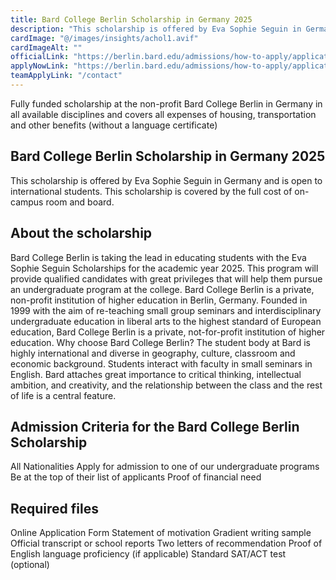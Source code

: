 ```yaml
---
title: Bard College Berlin Scholarship in Germany 2025
description: "This scholarship is offered by Eva Sophie Seguin in Germany and is open to international students. This scholarship is covered by the full cost of on-campus room and board."
cardImage: "@/images/insights/achol1.avif"  
cardImageAlt: ""
officialLink: "https://berlin.bard.edu/admissions/how-to-apply/application-requirements/"
applyNowLink: "https://berlin.bard.edu/admissions/how-to-apply/application-requirements/"
teamApplyLink: "/contact"
---
```

Fully funded scholarship at the non-profit Bard College Berlin in Germany in all available disciplines and covers all expenses of housing, transportation and other benefits (without a language certificate)

## Bard College Berlin Scholarship in Germany 2025

This scholarship is offered by Eva Sophie Seguin in Germany and is open to international students. This scholarship is covered by the full cost of on-campus room and board.


## About the scholarship

Bard College Berlin is taking the lead in educating students with the Eva Sophie Seguin Scholarships for the academic year 2025. This program will provide qualified candidates with great privileges that will help them pursue an undergraduate program at the college. Bard College Berlin is a private, non-profit institution of higher education in Berlin, Germany. Founded in 1999 with the aim of re-teaching small group seminars and interdisciplinary undergraduate education in liberal arts to the highest standard of European education, Bard College Berlin is a private, not-for-profit institution of higher education. Why choose Bard College Berlin? The student body at Bard is highly international and diverse in geography, culture, classroom and economic background. Students interact with faculty in small seminars in English. Bard attaches great importance to critical thinking, intellectual ambition, and creativity, and the relationship between the class and the rest of life is a central feature.

## Admission Criteria for the Bard College Berlin Scholarship

All Nationalities
Apply for admission to one of our undergraduate programs
Be at the top of their list of applicants
Proof of financial need

## Required files

Online Application Form
Statement of motivation
Gradient writing sample
Official transcript or school reports
Two letters of recommendation
Proof of English language proficiency (if applicable)
Standard SAT/ACT test (optional)
